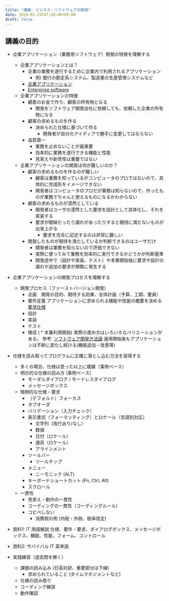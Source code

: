 ```yaml
---
title: "講義: ビジネス・ソフトウェアの開発"
date: 2019-01-25T07:28:49+09:00
draft: false
---
```


## 講義の目的

* 企業アプリケーション（業務用ソフトウェア）開発の特徴を理解する
    * 企業アプリケーションとは？
        * 企業の業務を遂行するために企業内で利用されるアプリケーション
            * 例) 銀行の勘定系システム、製造業の生産管理システムなど
        * [企業アプリケーション](https://ja.wikipedia.org/wiki/企業アプリケーション)
        * [Enterprise software](https://en.wikipedia.org/wiki/Enterprise_software)
    * 企業アプリケーションの特徴
        * 顧客のお金で作り、顧客の所有物となる
            * 開発をソフトウェア開発会社に依頼しても、依頼した企業の所有物になる
        * 顧客の求めるものを作る
            * 決められた仕様に基づいて作る
                * 開発者が自分のアイディアで勝手に変更してはならない
        * 品質第一
            * 業務を止めないことが最重要
            * 効率的に業務を遂行できる機能と性能
            * 見栄えや新奇性は重要ではない
    * 企業アプリケーションの開発は何が難しいのか？
        * 顧客の求めるものを作るのが難しい
            * 顧客は業務を知っているがコンピュータのプロではないので、具体的に完成形をイメージできない
            * 開発者はコンピュータのプロだが業務は知らないので、作ったものが業務でちゃんと使えるものになるかわからない
        * 顧客の求めるものが漠然としている
            * 開発者はユーザの漠然とした要求を設計として具体化し、それを実装する
            * 要求が曖昧だったり漏れがあったりすると期待に満たないものが出来上がる
                * 要求を完全に記述するのは非常に難しい
        * 開発したものが期待を満たしているか判断できるのはユーザだけ
            * 開発者は業務を知らないので評価できない
            * 実際に使ってみて業務を効率的に実行できるかどうかが判断基準
            * 開発途中で（設計や実装、テスト）や本番開始後に要求や設計の漏れや追加の要求が頻繁に発生する
* 企業アプリケーションの開発プロセスを理解する
    * 開発プロセス（ファーストバージョン開発）
        * 企画　開発の目的、期待する効果、全体計画（予算、工期、要員）
        * 要件定義 アプリケーションに求められる機能や性能の概要を決める
            [要求仕様](https://ja.wikipedia.org/wiki/要求仕様)
        * 設計
        * 実装
        * テスト
        * 検収
       ( * 本番利用開始)
        実際の進め方はいろいろなバリエーションがある。
        参考: [ソフトウェア開発方法論](https://ja.wikipedia.org/wiki/ソフトウェア開発方法論)
        運用開始後もアプリケーションは不断に変化し続ける(機能追加・改善等)
* 仕様を読み取ってプログラムに正確に落とし込む方法を習得する
    * 多くの場合、仕様は思った以上に複雑（事例ベース）
    * 明示的な仕様の読み方 (事例ベース)
        * モーダルダイアログ / モードレスダイアログ
        * メッセージボックス
    * 暗黙的な仕様・要求
        * （デフォルト）フォーカス
        * タブオーダ
        * バリデーション（入力チェック）
        * 表示書式（フォーマッティング）とロケール（言語別対応）
           * 文字列（改行あり/なし）
           * 数値
           * 日付（ロケール）
           * 通貨（ロケール）
           * アラインメント
        * ツールバー
            * ツールチップ
        * メニュー
            * ニーモニック (ALT)
        * キーボードショートカット (Fn, Ctrl, Alt)
        * スクロール
    * 一貫性
        * 見栄え・動作の一貫性
        * コーディングの一貫性（コーディングルール）
        * コピペしない
            * 消費税の例 (内税・外税、税率改定)
* 資料1: IT 用語解説
    仕様、要件・要求、ダイアログボックス、メッセージボックス、機能、性能、フォーム、コントロール
* 資料2: サバイバル IT 英単語

* 実践練習（過去問を解く）
    * 課題の読み込み (日英対訳、重要部分は下線)
        * 求められていること (タイムマネジメントなど)
    * 仕様の読み取り
    * コーディング練習
    * 動作確認
